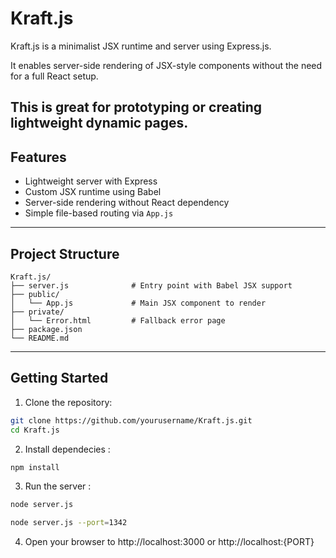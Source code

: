 # Kraft.js

Kraft.js is a minimalist JSX runtime and server using Express.js. 

It enables server-side rendering of JSX-style components without the need for a full React setup. 

This is great for prototyping or creating lightweight dynamic pages.
---
## Features

- Lightweight server with Express
- Custom JSX runtime using Babel
- Server-side rendering without React dependency
- Simple file-based routing via `App.js`
---
## Project Structure

```
Kraft.js/
├── server.js              # Entry point with Babel JSX support
├── public/
│   └── App.js             # Main JSX component to render
├── private/
│   └── Error.html         # Fallback error page
├── package.json
└── README.md
```
---
## Getting Started

1. Clone the repository:

```bash
git clone https://github.com/yourusername/Kraft.js.git
cd Kraft.js
```

2. Install dependecies :

```bash
npm install
```

3. Run the server :

```bash
node server.js
```
```bash
node server.js --port=1342
```

4. Open your browser to http://localhost:3000 or http://localhost:{PORT}
